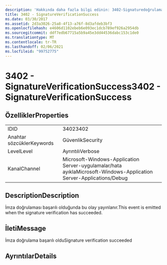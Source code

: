 ```yaml
---
description: 'Hakkında daha fazla bilgi edinin: 3402-Signaturedoğrulamaları Icationsuccess'
title: 3402 - SignatureVerificationSuccess
ms.date: 03/30/2017
ms.assetid: 2d3a3026-25a8-4f13-a76f-8d3afdeb3bf3
ms.openlocfilehash: e4606d1102ebeb6e093ec1dcb789ef926a2954db
ms.sourcegitcommit: ddf7edb67715a5b9a45e3dd44536dabc153c1de0
ms.translationtype: MT
ms.contentlocale: tr-TR
ms.lasthandoff: 02/06/2021
ms.locfileid: "99752775"
---
```

# <a name="3402---signatureverificationsuccess"></a><span data-ttu-id="78fc6-103">3402 - SignatureVerificationSuccess</span><span class="sxs-lookup"><span data-stu-id="78fc6-103">3402 - SignatureVerificationSuccess</span></span>

## <a name="properties"></a><span data-ttu-id="78fc6-104">Özellikler</span><span class="sxs-lookup"><span data-stu-id="78fc6-104">Properties</span></span>  
  
|||  
|-|-|  
|<span data-ttu-id="78fc6-105">ID</span><span class="sxs-lookup"><span data-stu-id="78fc6-105">ID</span></span>|<span data-ttu-id="78fc6-106">3402</span><span class="sxs-lookup"><span data-stu-id="78fc6-106">3402</span></span>|  
|<span data-ttu-id="78fc6-107">Anahtar sözcükler</span><span class="sxs-lookup"><span data-stu-id="78fc6-107">Keywords</span></span>|<span data-ttu-id="78fc6-108">Güvenlik</span><span class="sxs-lookup"><span data-stu-id="78fc6-108">Security</span></span>|  
|<span data-ttu-id="78fc6-109">Level</span><span class="sxs-lookup"><span data-stu-id="78fc6-109">Level</span></span>|<span data-ttu-id="78fc6-110">Ayrıntılı</span><span class="sxs-lookup"><span data-stu-id="78fc6-110">Verbose</span></span>|  
|<span data-ttu-id="78fc6-111">Kanal</span><span class="sxs-lookup"><span data-stu-id="78fc6-111">Channel</span></span>|<span data-ttu-id="78fc6-112">Microsoft-Windows-Application Server-uygulamalar/hata ayıkla</span><span class="sxs-lookup"><span data-stu-id="78fc6-112">Microsoft-Windows-Application Server-Applications/Debug</span></span>|  
  
## <a name="description"></a><span data-ttu-id="78fc6-113">Description</span><span class="sxs-lookup"><span data-stu-id="78fc6-113">Description</span></span>  

 <span data-ttu-id="78fc6-114">İmza doğrulaması başarılı olduğunda bu olay yayınlanır.</span><span class="sxs-lookup"><span data-stu-id="78fc6-114">This event is emitted when the signature verification has succeeded.</span></span>  
  
## <a name="message"></a><span data-ttu-id="78fc6-115">İleti</span><span class="sxs-lookup"><span data-stu-id="78fc6-115">Message</span></span>  

 <span data-ttu-id="78fc6-116">İmza doğrulama başarılı oldu</span><span class="sxs-lookup"><span data-stu-id="78fc6-116">Signature verification succeeded</span></span>  
  
## <a name="details"></a><span data-ttu-id="78fc6-117">Ayrıntılar</span><span class="sxs-lookup"><span data-stu-id="78fc6-117">Details</span></span>
